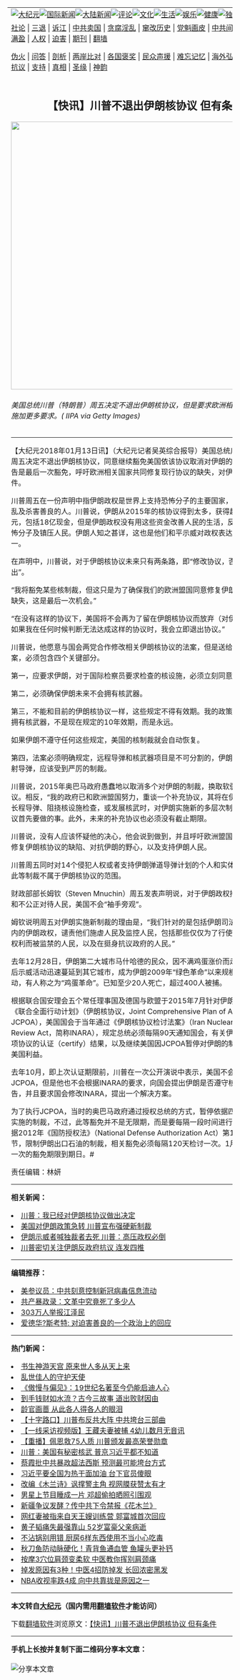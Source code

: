 <a name="1" id="1" target="_blank"></a><span id="1"></span>
<table align=center border="0"><tr><td colspan="2" VALIGN=TOP><a href="https://github.com/qbzpkf3224/djy/blob/master/gb/nsc413.md#1"><img src="https://raw.githubusercontent.com/qbzpkf3224/www/master/t/djy/1.jpg" title="大纪元"></a><a href="https://github.com/qbzpkf3224/djy/blob/master/gb/n24hr.md#1"><img src="https://raw.githubusercontent.com/qbzpkf3224/www/master/t/djy/3.jpg" title="国际新闻"></a><a href="https://github.com/qbzpkf3224/djy/blob/master/gb/nsc413.md#1"><img src="https://raw.githubusercontent.com/qbzpkf3224/www/master/t/djy/4.jpg" title="大陆新闻"></a><a href="https://github.com/qbzpkf3224/djy/blob/master/gb/news392.md#1"><img src="https://raw.githubusercontent.com/qbzpkf3224/www/master/t/djy/5.jpg" title="评论"></a><a href="https://github.com/qbzpkf3224/djy/blob/master/gb/news2007.md#1"><img src="https://raw.githubusercontent.com/qbzpkf3224/www/master/t/djy/6.jpg" title="文化"></a><a href="https://github.com/qbzpkf3224/djy/blob/master/gb/news2008.md#1"><img src="https://raw.githubusercontent.com/qbzpkf3224/www/master/t/djy/7.jpg" title="生活"></a><a href="https://github.com/qbzpkf3224/djy/blob/master/gb/ncyule.md#1"><img src="https://raw.githubusercontent.com/qbzpkf3224/www/master/t/djy/8.jpg" title="娱乐"></a><a href="https://github.com/qbzpkf3224/djy/blob/master/gb/nsc1002.md#1"><img src="https://raw.githubusercontent.com/qbzpkf3224/www/master/t/djy/9.jpg" title="健康"><a href="https://github.com/qbzpkf3224/djy/blob/master/gb/nf6092.md#1"><img src="https://raw.githubusercontent.com/qbzpkf3224/www/master/t/djy/10a.jpg" title="独家"></a><a href="https://github.com/qbzpkf3224/djy/blob/master/gb/nf4514.md#1"><img src="https://raw.githubusercontent.com/qbzpkf3224/www/master/t/djy/12a.jpg" title="头条"></a></td></tr>
<tr><td colspan="2" VALIGN=TOP><a target="_blank" href="https://github.com/qbzpkf3224/djy/blob/master/gb/9p.md#1">社论</a> | <a target="_blank" href="https://github.com/qbzpkf3224/djy/blob/master/gb/nf5657.md#1">三退</a> | <a target="_blank" href="https://github.com/qbzpkf3224/djy/blob/master/gb/nf6124.md#1">诉江</a> | <a target="_blank" href="https://github.com/qbzpkf3224/djy/blob/master/gb/nf1176117.md#1">中共卖国</a> | <a target="_blank" href="https://github.com/qbzpkf3224/djy/blob/master/gb/nf5773.md#1">贪腐淫乱</a> | <a target="_blank" href="https://github.com/qbzpkf3224/djy/blob/master/gb/nf1176115.md#1">窜改历史</a> | <a target="_blank" href="https://github.com/qbzpkf3224/djy/blob/master/gb/nf1176107.md#1">党魁画皮</a> | <a target="_blank" href="https://github.com/qbzpkf3224/djy/blob/master/gb/nf1320400.md#1">中共间谍</a> | <a target="_blank" href="https://github.com/qbzpkf3224/djy/blob/master/gb/nf1176114.md#1">破坏传统</a> | <a target="_blank" href="https://github.com/qbzpkf3224/ntdtv/blob/master/gb/prog447_1.md#1">恶贯满盈</a> | <a target="_blank" href="https://github.com/qbzpkf3224/djy/blob/master/gb/ncid278.md#1">人权</a> | <a target="_blank" href="https://github.com/qbzpkf3224/djy/blob/master/gb/nf1176111.md#1">迫害</a> | <a target="_blank" href="https://gitlab.com/szzdlab/mh-qikan/blob/master/README.md#1">期刊</a> | <a target="_blank" href="https://github.com/qbzpkf3224/www/blob/master/README.md?zsrh#8">翻墙</a></p><p><a target="_blank" href="https://github.com/qbzpkf3224/djy/blob/master/gb/nf5562.md#1">伪火</a> | <a target="_blank" href="https://github.com/qbzpkf3224/djy/blob/master/gb/nf4378.md#1">问答</a> | <a target="_blank" href="https://github.com/qbzpkf3224/djy/blob/master/gb/nf5792.md#1">剖析</a> | <a target="_blank" href="https://github.com/qbzpkf3224/djy/blob/master/gb/nf5735.md#1">两岸比对</a> | <a target="_blank" href="https://github.com/qbzpkf3224/djy/blob/master/gb/nf6119.md#1">各国褒奖</a> | <a target="_blank" href="https://github.com/qbzpkf3224/djy/blob/master/gb/nf6120.md#1">民众声援</a> | <a target="_blank" href="https://github.com/qbzpkf3224/djy/blob/master/gb/nf1188594.md#1">难忘记忆</a> | <a target="_blank" href="https://github.com/qbzpkf3224/djy/blob/master/gb/nf3180.md#1">海外弘传</a> | <a target="_blank" href="https://github.com/qbzpkf3224/djy/blob/master/gb/nf5410.md#1">万人上访</a> | <a target="_blank" href="https://github.com/qbzpkf3224/ntdtv/blob/master/gb/prog1530_1.md#1">和平抗议</a> | <a target="_blank" href="https://github.com/qbzpkf3224/djy/blob/master/gb/nf4386.md#1">支持</a> | <a target="_blank" href="https://github.com/qbzpkf3224/djy/blob/master/gb/nf4389.md#1">真相</a> | <a target="_blank" href="https://github.com/qbzpkf3224/djy/blob/master/gb/nf5790.md#1">圣缘</a> | <a target="_blank" href="https://github.com/qbzpkf3224/djy/blob/master/gb/nf4786.md#1">神韵</a></td></tr>
<tr><td VALIGN=TOP width="626"><h2 align=center>【快讯】川普不退出伊朗核协议 但有条件</h2>
<img width="600" src="https://i.epochtimes.com/assets/uploads/2018/01/GettyImages-103527957-1-600x400.jpg" />
<h6>美国总统川普（特朗普）周五决定不退出伊朗核协议，但是要求欧洲相关国家对伊朗施加更多要求。( IIPA via Getty Images)
</h6>
<hr>
	<p>【大纪元2018年01月13日讯】（大纪元记者吴英综合报导）美国总统<ahref="https://github.com/qbzpkf3224/djy/blob/master/gb/tag/%E5%B7%9D%E6%99%AE.md#1">川普</a>（<ahref="https://github.com/qbzpkf3224/djy/blob/master/gb/tag/%E7%89%B9%E6%9C%97%E6%99%AE.md#1">特朗普</a>）周五决定不退出<ahref="https://github.com/qbzpkf3224/djy/blob/master/gb/tag/%E4%BC%8A%E6%9C%97%E6%A0%B8%E5%8D%8F%E8%AE%AE.md#1">伊朗核协议</a>，同意继续豁免美国依该协议取消对伊朗的制裁，不过警告是最后一次豁免，呼吁欧洲相关国家共同修复现行协议的缺失，对伊朗施加更多条件。</p>
<p><ahref="https://github.com/qbzpkf3224/djy/blob/master/gb/tag/%E5%B7%9D%E6%99%AE.md#1">川普</a>周五在一份声明中指伊朗政权是世界上支持恐怖分子的主要国家，为世界带来混乱及杀害善良的人。川普说，伊朗从2015年的核协议得到太多，获得超过千亿美元，包括18亿现金，但是伊朗政权没有用这些资金改善人民的生活，反而用来支援恐怖分子及镇压人民。伊朗人知之甚详，这也是他们和平示威对政权表达不满的原因之一。</p>
<p>在声明中，川普说，对于<ahref="https://github.com/qbzpkf3224/djy/blob/master/gb/tag/%E4%BC%8A%E6%9C%97%E6%A0%B8%E5%8D%8F%E8%AE%AE.md#1">伊朗核协议</a>未来只有两条路，即“修改协议，否则美国将退出”。</p>
<p>“我将豁免某些核制裁，但这只是为了确保我们的欧洲盟国同意修复伊朗核协议的可怕缺失，这是最后一次机会。”</p>
<p>“在没有这样的协议下，美国将不会再为了留在伊朗核协议而放弃（对伊朗的）制裁，如果我在任何时候判断无法达成这样的协议时，我会立即退出协议。”</p>
<p>川普说，他愿意与国会两党合作修改相关伊朗核协议的法案，但是送给他签署的法案，必须包含四个关键部分。</p>
<p>第一，应要求伊朗，对于国际检察员要求检查的核设施，必须立刻同意。</p>
<p>第二，必须确保伊朗未来不会拥有核武器。</p>
<p>第三，不能和目前的伊朗核协议一样，这些规定不得有效期。我的政策是不容许伊朗拥有核武器，不是现在规定的10年效期，而是永远。</p>
<p>如果伊朗不遵守任何这些规定，美国的核制裁就会自动恢复。</p>
<p>第四，法案必须明确规定，远程导弹和核武器项目是不可分割的，伊朗如果发展及试射导弹，应该受到严厉的制裁。</p>
<p>川普说，2015年奥巴马政府愚蠢地以取消多个对伊朗的制裁，换取软弱无力的核协议。相反，“我的政府已和欧洲盟国努力，重谈一个补充协议，其将在伊朗发展或测试长程导弹、阻挠核设施检查，或发展核武时，对伊朗实施新的多层次制裁，这是核协议首先要做的事。此外，未来的补充协议也必须没有截止期限。</p>
<p>川普说，没有人应该怀疑他的决心，他会说到做到，并且呼吁欧洲盟国加入美国共同修复伊朗核协议的缺陷、对抗伊朗的野心，以及支持伊朗人民。</p>
<p>川普周五同时对14个侵犯人权或者支持伊朗弹道导弹计划的个人和实体实施新制裁，此等制裁不属于伊朗核协议的范围。</p>
<p>财政部部长姆钦（Steven Mnuchin）周五发表声明说，对于伊朗政权持续侵犯人权和不公正对待人民，美国不会“袖手旁观”。</p>
<p>姆钦说明周五对伊朗实施新制裁的理由是，“我们针对的是包括伊朗司法部门负责人在内的伊朗政权，谴责他们施虐人民及监控人民，包括那些仅仅为了行使和平集会自由权利而被监禁的人民，以及在挺身抗议政府的人民。”</p>
<p>去年12月28日，伊朗第二大城市马什哈德的民众，因不满鸡蛋涨价而走上街头，随后示威活动迅速蔓延到其它城市，成为伊朗2009年“绿色革命”以来规模最大的抗议活动，有人称之为“鸡蛋革命”。已知至少20人死亡，超过400人被捕。</p>
<p>根据联合国安理会五个常任理事国及德国与欧盟于2015年7月针对伊朗核危机达成的《联合全面行动计划》（伊朗核协议，Joint Comprehensive Plan of Action，简称JCPOA），美国国会于当年通过《伊朗核协议检讨法案》（Iran Nuclear Agreement Review Act，简称INARA），规定总统必须每隔90天通知国会，有关伊朗是否遵守这项协议的认证（certify）结果，以及继续美国因JCPOA暂停对伊朗的制裁，是否符合美国利益。</p>
<p>去年10月，即上次认证期限前，川普在一次公开演说中表示，美国不会退出JCPOA，但是他也不会根据INARA的要求，向国会提出伊朗是否遵守核协议的认证报告，并且要求国会修改INARA，提出一个解决方案。</p>
<p>为了执行JCPOA，当时的奥巴马政府通过授权总统的方式，暂停依据四项法律对伊朗实施的制裁，不过，此等豁免并不是无限期，而是要每隔一段时间进行检讨。其中依据2012年《国防授权法》（National Defense Authorization Act）第1245（d）节，限制伊朗出口石油的制裁，相关豁免必须每隔120天检讨一次。1月12日是最近一次的豁免期限到期日。#</p>
<p>责任编辑：林妍</p>
	
<hr>


<strong>相关新闻：</strong>
<li><a href="https://github.com/qbzpkf3224/djy/blob/master/gb/17/9/20/n9651997.md#1">川普：我已经对伊朗核协议做出决定</a></li>
<li><a href="https://github.com/qbzpkf3224/djy/blob/master/gb/17/10/13/n9729660.md#1">美国对伊朗政策急转 川普宣布强硬新制裁</a></li>
<li><a href="https://github.com/qbzpkf3224/djy/blob/master/gb/17/12/31/n10010082.md#1">伊朗示威者喊独裁者去死 川普：高压政权必倒</a></li>
<li><a href="https://github.com/qbzpkf3224/djy/blob/master/gb/17/12/31/n10011987.md#1">川普密切关注伊朗反政府抗议 连发四推</a></li>
<hr>


<strong>编辑推荐：</strong>
<li><a href="https://github.com/onzhi266/djy/blob/master/gb/20/2/22/n11887949.md#1">美参议员：中共刻意控制新冠病毒信息流动</a></li>
<li><a href="https://github.com/tsiac2612/djy/blob/master/gb/19/1/25/n11000879.md#1" target="_blank">共产暴政录：文革中究竟死了多少人</a></li><li><a href="https://github.com/qbzpkf3224/djy/blob/master/gb/18/12/9/n10900044.md?dfh#1" target="_blank">303万人举报江泽民</a></li><li><a href="https://github.com/tsiac2612/djy/blob/master/gb/19/7/8/n11370721.md#1" target="_blank">爱德华?斯考特: 对迫害善良的一个政治上的回应</a></li>
<hr>

<strong>热门新闻：</strong>
<li><a href="https://github.com/mnmezt3433/djy/blob/master/gb/20/9/3/n12378183.md#1">书生神游天宫 原来世人多从天上来</a></li>
<li><a href="https://github.com/mnmezt3433/djy/blob/master/gb/20/9/8/n12388668.md#1">乱世佳人的守护天使</a></li>
<li><a href="https://github.com/mnmezt3433/djy/blob/master/gb/20/9/2/n12374931.md#1">《傲慢与偏见》：19世纪名著至今仍能启迪人心</a></li>
<li><a href="https://github.com/mnmezt3433/djy/blob/master/gb/20/8/23/n12352129.md#1">到手钱财如水流？古今三故事 道出败财因由</a></li>
<li><a href="https://github.com/mnmezt3433/djy/blob/master/gb/20/6/21/n12202372.md#1">龄官画蔷  从此各人得各人的眼泪</a></li>
<li><a href="https://github.com/mnmezt3433/djy/blob/master/gb/20/9/12/n12398012.md#1">【十字路口】川普布反共大阵 中共垮台三部曲</a></li>
<li><a href="https://github.com/mnmezt3433/djy/blob/master/gb/20/9/11/n12396185.md#1">【一线采访视频版】王藏夫妻被捕 4幼儿数月无音讯</a></li>
<li><a href="https://github.com/mnmezt3433/djy/blob/master/gb/20/9/11/n12397428.md#1">【重播】佩恩救75人质 川普颁发最高荣誉勋章</a></li>
<li><a href="https://github.com/mnmezt3433/djy/blob/master/gb/20/9/10/n12394255.md#1">川普：美国有秘密核武 普京习近平都不知道</a></li>
<li><a href="https://github.com/mnmezt3433/djy/blob/master/gb/20/9/10/n12395012.md#1">蔡霞批中共暴政超法西斯 预测最可能垮台方式</a></li>
<li><a href="https://github.com/mnmezt3433/djy/blob/master/gb/20/9/10/n12394675.md#1">习近平要全国为热干面加油 台下官员傻眼</a></li>
<li><a href="https://github.com/mnmezt3433/djy/blob/master/gb/20/9/8/n12390081.md#1">改编《木兰诗》讽撑警主角 视网膜获赞太有才</a></li>
<li><a href="https://github.com/mnmezt3433/djy/blob/master/gb/20/9/11/n12397754.md#1">男星上节目睡成一片 邓超偷拍晒照引围观</a></li>
<li><a href="https://github.com/mnmezt3433/djy/blob/master/gb/20/9/10/n12395006.md#1">新疆争议发酵？传中共下令禁报《花木兰》</a></li>
<li><a href="https://github.com/mnmezt3433/djy/blob/master/gb/20/9/9/n12392623.md#1">网红妻被指来自天王嫂训练营 郭富城首次回应</a></li>
<li><a href="https://github.com/mnmezt3433/djy/blob/master/gb/20/9/10/n12395386.md#1">黄子韬痛失最强靠山 52岁富豪父亲病逝</a></li>
<li><a href="https://github.com/mnmezt3433/djy/blob/master/gb/20/9/9/n12392244.md#1">不沾锅别用错 厨房6样东西使用不当小心吃毒</a></li>
<li><a href="https://github.com/mnmezt3433/djy/blob/master/gb/20/9/9/n12391959.md#1">秋刀鱼防动脉硬化！青背鱼通血管 鱼罐头更补钙</a></li>
<li><a href="https://github.com/mnmezt3433/djy/blob/master/gb/20/9/9/n12392319.md#1">按摩3穴位肩颈变柔软 中医教你挥别肩颈痛</a></li>
<li><a href="https://github.com/mnmezt3433/djy/blob/master/gb/20/9/11/n12397483.md#1">掉发原因有3种！中医4招防掉发 长回浓密黑发</a></li>
<li><a href="https://github.com/mnmezt3433/djy/blob/master/gb/20/9/11/n12396262.md#1">NBA收视率跌4成 向中共靠拢是原因之一</a></li>
<hr>

<strong>本文转自<a href="https://www.epochtimes.com">大纪元</a>（国内需用<a href="https://github.com/qbzpkf3224/www/blob/master/README.md#8">翻墙软件</a>才能访问）</strong><p>下载<a href="https://github.com/qbzpkf3224/www/blob/master/README.md#8">翻墙软件</a>浏览原文：<a href="https://www.epochtimes.com/gb/18/1/12/n10053186.htm">【快讯】川普不退出伊朗核协议 但有条件</a></p><hr>

<strong>手机上长按并复制下面二维码分享本文章：</strong><br><br><img src="http://www.szzd.org/v.php?action=qrcode&url=https://github.com/qbzpkf3224/djy/blob/master/gb/18/1/12/n10053186.md%231" title="分享本文章"></td><td VALIGN=TOP><a href="https://github.com/qbzpkf3224/djy/blob/master/gb/16/1/21/n4622075.md?dfh#1" target="_blank"><img src="https://raw.githubusercontent.com/qbzpkf3224/djy/master/gb/300/wei-f1.jpg" title="中共的伪火骗局"  alt="中共的伪火骗局"></a><br><a href="https://github.com/qbzpkf3224/www/blob/master/README.md?dfh#9" target="_blank"><img src="https://raw.githubusercontent.com/qbzpkf3224/djy/master/gb/300/yong-h.jpg" title="永恒的见证"  alt="永恒的见证"></a><br><a href="https://github.com/qbzpkf3224/djy/blob/master/gb/13/9/29/n3974789.md?dfh#1" target="_blank"><img src="https://raw.githubusercontent.com/qbzpkf3224/djy/master/gb/300/shang-lnz.jpg" title="善良女子被中共投男牢"  alt="善良女子被中共投男牢"></a><br><a href="https://github.com/qbzpkf3224/djy/blob/master/gb/16/3/16/n4663449.md?dfh#1" target="_blank"><img src="https://raw.githubusercontent.com/qbzpkf3224/djy/master/gb/300/huo-z3.jpg" title="警卫目击活摘器官"  alt="警卫目击活摘器官"></a><br><a href="https://github.com/qbzpkf3224/djy/blob/master/gb/16/8/7/n8177641.md?dfh#1" target="_blank"><img src="https://raw.githubusercontent.com/qbzpkf3224/djy/master/gb/300/huo-z4.jpg" title="证人描述活摘恐怖"  alt="证人描述活摘恐怖"></a><br><a href="https://github.com/qbzpkf3224/djy/blob/master/gb/10/4/19/n2881569.md?dfh#1" target="_blank"><img src="https://raw.githubusercontent.com/qbzpkf3224/djy/master/gb/300/huo-z1.jpg" title="揭开活摘器官黑幕"  alt="揭开活摘器官黑幕"></a><br><a href="https://github.com/qbzpkf3224/djy/blob/master/gb/10/11/7/n3077476.md?dfh#1" target="_blank"><img src="https://raw.githubusercontent.com/qbzpkf3224/djy/master/gb/300/ma-ks.jpg" title="马克思的成魔之路"  alt="马克思的成魔之路"></a><br><a href="https://github.com/qbzpkf3224/djy/blob/master/gb/14/6/9/n4173977.md?dfh#1" target="_blank"><img src="https://raw.githubusercontent.com/qbzpkf3224/djy/master/gb/300/chang-zs.jpg" title="藏字石 蕴天机"  alt="藏字石 蕴天机"></a><br><a href="https://github.com/qbzpkf3224/djy/blob/master/gb/18/5/10/n10381511.md?dfh#1" target="_blank"><img src="https://raw.githubusercontent.com/qbzpkf3224/djy/master/gb/300/st1.jpg" title="关注3亿人三退"  alt="关注3亿人三退"></a><br><a href="https://github.com/qbzpkf3224/djy/blob/master/gb/18/3/21/n10237682.md?dfh#1" target="_blank"><img src="https://raw.githubusercontent.com/qbzpkf3224/djy/master/gb/300/jie-t.jpg" title="解体中共复兴中华"  alt="解体中共复兴中华"></a><br><a href="https://github.com/qbzpkf3224/djy/blob/master/gb/9/2/9/n2422991.md?dfh#1" target="_blank"><img src="https://raw.githubusercontent.com/qbzpkf3224/djy/master/gb/300/gao-zs.jpg" title="中共迫害良心律师"  alt="中共迫害良心律师"></a><br><a href="https://github.com/qbzpkf3224/djy/blob/master/gb/18/12/9/n10900044.md?dfh#1" target="_blank"><img src="https://raw.githubusercontent.com/qbzpkf3224/djy/master/gb/300/sj1.jpg" title="303万人举报江泽民"  alt="303万人举报江泽民"></a><br><a href="https://github.com/qbzpkf3224/djy/blob/master/gb/18/8/28/n10672014.md?dfh#1" target="_blank"><img src="https://raw.githubusercontent.com/qbzpkf3224/djy/master/gb/300/sj2.jpg" title="这些官员为何起诉江泽民"  alt="这些官员为何起诉江泽民"></a><br><a href="https://github.com/qbzpkf3224/djy/blob/master/gb/8/12/18/n2367165.md?dfh#1" target="_blank"><img src="https://raw.githubusercontent.com/qbzpkf3224/djy/master/gb/300/liangan.jpg" title="海峡两岸的强烈对比"  alt="海峡两岸的强烈对比"></a><br><a href="https://github.com/qbzpkf3224/djy/blob/master/gb/15/12/10/n4593139.md?dfh#1" target="_blank"><img src="https://raw.githubusercontent.com/qbzpkf3224/djy/master/gb/300/jia-ndzl.jpg" title="加拿大总理的贺信"  alt="加拿大总理的贺信"></a><br><a href="https://github.com/qbzpkf3224/djy/blob/master/gb/11/6/17/n3289382.md?dfh#1" target="_blank"><img src="https://raw.githubusercontent.com/qbzpkf3224/djy/master/gb/300/xiao-wd.jpg" title="探寻真相兼听则明"  alt="探寻真相兼听则明"></a><br><a href="https://github.com/qbzpkf3224/djy/blob/master/gb/18/10/27/n10812623.md?dfh#1" target="_blank"><img src="https://raw.githubusercontent.com/qbzpkf3224/djy/master/gb/300/yindu.jpg" title="印度媒体报道东方"  alt="印度媒体报道东方"></a><br><a href="https://github.com/qbzpkf3224/djy/blob/master/gb/18/6/9/n10469652.md?dfh#1" target="_blank"><img src="https://raw.githubusercontent.com/qbzpkf3224/djy/master/gb/300/xie-j.jpg" title="不一样的海外校园"  alt="不一样的海外校园"></a><br><a href="https://github.com/qbzpkf3224/djy/blob/master/gb/7/4/5/n1669415.md?dfh#1" target="_blank"><img src="https://raw.githubusercontent.com/qbzpkf3224/djy/master/gb/300/li-up.jpg" title="从大师到徒弟的传奇"  alt="从大师到徒弟的传奇"></a><br><a href="https://github.com/qbzpkf3224/djy/blob/master/gb/17/5/26/n9191512.md?dfh#1" target="_blank"><img src="https://raw.githubusercontent.com/qbzpkf3224/djy/master/gb/300/zfl2.jpg" title="亿万人与东方一本奇书"  alt="亿万人与东方一本奇书"></a><br><a href="https://github.com/qbzpkf3224/djy/blob/master/gb/13/11/27/n4020290.md?dfh#1" target="_blank"><img src="https://raw.githubusercontent.com/qbzpkf3224/djy/master/gb/300/zhen-h.jpg" title="大陆见不到的震撼场面"  alt="大陆见不到的震撼场面"></a><br><a href="https://github.com/qbzpkf3224/djy/blob/master/gb/15/7/17/n4482910.md?dfh#1" target="_blank"><img src="https://raw.githubusercontent.com/qbzpkf3224/djy/master/gb/300/dalu-sk.jpg" title="人心向善 大陆当初盛况"  alt="人心向善 大陆当初盛况"></a><br><a href="https://github.com/qbzpkf3224/djy/blob/master/gb/19/1/5/n10955468.md?dfh#1" target="_blank"><img src="https://raw.githubusercontent.com/qbzpkf3224/djy/master/gb/300/zfl1.jpg" title="追寻真理 这书讲什么"  alt="追寻真理 这书讲什么"></a><br><a href="https://github.com/qbzpkf3224/www/blob/master/README.md?dfh#1" target="_blank"><img src="https://raw.githubusercontent.com/qbzpkf3224/djy/master/gb/300/fq1.jpg" title="下载免费翻墙软件"  alt="下载免费翻墙软件"></a><br></td></tr></table>
